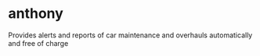 # anthony
Provides alerts and reports of car maintenance and overhauls automatically and free of charge
